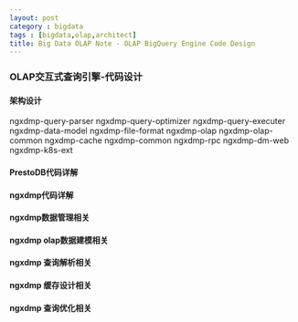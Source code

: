 ```yaml
---
layout: post
category : bigdata
tags : [bigdata,olap,architect]
title: Big Data OLAP Note - OLAP BigQuery Engine Code Design
---
```


### OLAP交互式查询引擎-代码设计

#### 架构设计

ngxdmp-query-parser
ngxdmp-query-optimizer
ngxdmp-query-executer
ngxdmp-data-model
ngxdmp-file-format
ngxdmp-olap
ngxdmp-olap-common
ngxdmp-cache
ngxdmp-common
ngxdmp-rpc
ngxdmp-dm-web
ngxdmp-k8s-ext

#### PrestoDB代码详解

#### ngxdmp代码详解

#### ngxdmp数据管理相关

#### ngxdmp olap数据建模相关

#### ngxdmp 查询解析相关

#### ngxdmp 缓存设计相关

#### ngxdmp 查询优化相关